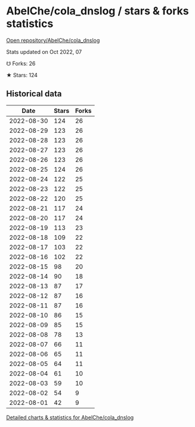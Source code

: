 # AbelChe/cola_dnslog / stars & forks statistics

[Open repository/AbelChe/cola_dnslog](https://github.com/AbelChe/cola_dnslog)

Stats updated on Oct 2022, 07

☋ Forks: 26

★ Stars: 124

## Historical data
| Date | Stars | Forks |
|------|-------|-------|
| 2022-08-30 | 124 | 26 | 
| 2022-08-29 | 123 | 26 | 
| 2022-08-28 | 123 | 26 | 
| 2022-08-27 | 123 | 26 | 
| 2022-08-26 | 123 | 26 | 
| 2022-08-25 | 124 | 26 | 
| 2022-08-24 | 122 | 25 | 
| 2022-08-23 | 122 | 25 | 
| 2022-08-22 | 120 | 25 | 
| 2022-08-21 | 117 | 24 | 
| 2022-08-20 | 117 | 24 | 
| 2022-08-19 | 113 | 23 | 
| 2022-08-18 | 109 | 22 | 
| 2022-08-17 | 103 | 22 | 
| 2022-08-16 | 102 | 22 | 
| 2022-08-15 | 98 | 20 | 
| 2022-08-14 | 90 | 18 | 
| 2022-08-13 | 87 | 17 | 
| 2022-08-12 | 87 | 16 | 
| 2022-08-11 | 87 | 16 | 
| 2022-08-10 | 86 | 15 | 
| 2022-08-09 | 85 | 15 | 
| 2022-08-08 | 78 | 13 | 
| 2022-08-07 | 66 | 11 | 
| 2022-08-06 | 65 | 11 | 
| 2022-08-05 | 64 | 11 | 
| 2022-08-04 | 61 | 10 | 
| 2022-08-03 | 59 | 10 | 
| 2022-08-02 | 54 | 9 | 
| 2022-08-01 | 42 | 9 | 


[Detailed charts & statistics for AbelChe/cola_dnslog](https://reviewgithub.com/rep/AbelChe/cola_dnslog)

